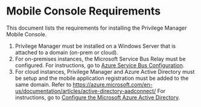 [title]: # (Mobile Console Requirements)
[tags]: # (mobile)
[priority]: # (15001)
# Mobile Console Requirements

This document lists the requirements for installing the Privilege Manager Mobile Console.

1. Privilege Manager must be installed on a Windows Server that is attached to a domain (on-prem or cloud).
1. For on-premises instances, the Microsoft Service Bus Relay must be configured. For instructions, go to [Azure Service Bus Configuration](../how-to/infrastructure/ms-az-service-bus.md).
1. For cloud instances, Privilege Manager and Azure Active Directory must be setup and the mobile application registration must be added to the same domain. Refer to https://azure.microsoft.com/en-us/documentation/articles/active-directory-aadconnect/ For instructions, go to [Configure the Microsoft Azure Active Directory](cfg-azure-ad.md).
